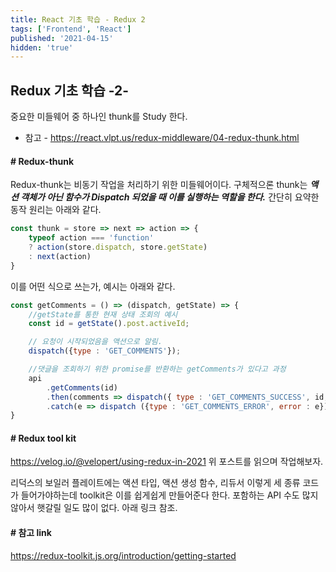 ```yaml
---
title: React 기초 학습 - Redux 2
tags: ['Frontend', 'React']
published: '2021-04-15'
hidden: 'true'
---
```

## Redux 기초 학습 -2-
중요한 미들웨어 중 하나인 thunk를 Study 한다.
+ 참고 - https://react.vlpt.us/redux-middleware/04-redux-thunk.html
#### # Redux-thunk
Redux-thunk는 비동기 작업을 처리하기 위한 미들웨어이다. 구체적으론 thunk는 ***액션 객체가 아닌 함수가 Dispatch 되었을 때 이를 실행하는 역할을 한다.*** 간단히 요약한 동작 원리는 아래와 같다.
```javascript
const thunk = store => next => action => {
	typeof action === 'function'
	? action(store.dispatch, store.getState)
	: next(action)
}
```
이를 어떤 식으로 쓰는가, 예시는 아래와 같다.
```javascript
const getComments = () => (dispatch, getState) => {
	//getState를 통한 현재 상태 조회의 예시
	const id = getState().post.activeId;

	// 요청이 시작되었음을 액션으로 알림.
	dispatch({type : 'GET_COMMENTS'});

	//댓글을 조회하기 위한 promise를 반환하는 getComments가 있다고 과정
	api
		.getComments(id)
		.then(comments => dispatch({ type : 'GET_COMMENTS_SUCCESS', id, comments}))
		.catch(e => dispatch ({type : 'GET_COMMENTS_ERROR', error : e}));
}
```

#### # Redux tool kit
https://velog.io/@velopert/using-redux-in-2021
위 포스트를 읽으며 작업해보자.

리덕스의 보일러 플레이트에는 액션 타입, 액션 생성 함수, 리듀서 이렇게 세 종류 코드가 들어가야하는데 toolkit은 이를 쉽게쉽게 만들어준다 한다. 포함하는 API 수도 많지 않아서 햇갈릴 일도 많이 없다. 아래 링크 참조.

#### # 참고 link
https://redux-toolkit.js.org/introduction/getting-started
